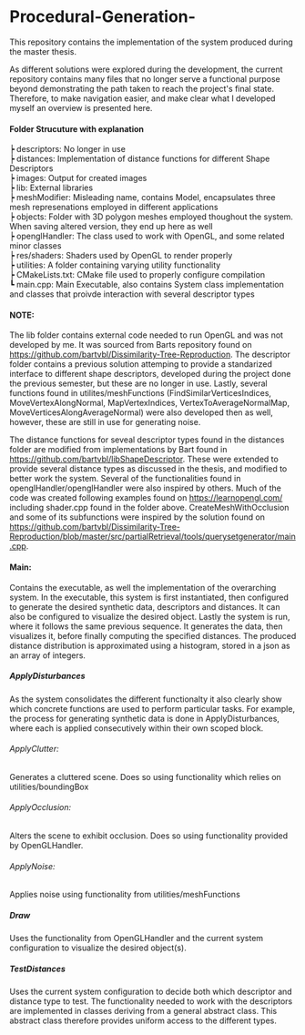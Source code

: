 # Procedural-Generation-

This repository contains the implementation of the system produced during the master thesis.


As different solutions were explored during the development, the current repository contains many files that no longer serve a functional purpose
beyond demonstrating the path taken to reach the project's final state. Therefore, to make navigation easier, and make clear what I developed myself an overview is presented here.

#### Folder Strucuture with explanation

┝ descriptors: No longer in use\
┝ distances: Implementation of distance functions for different Shape Descriptors\
┝ images: Output for created images\
┝ lib: External libraries\
┝ meshModifier: Misleading name, contains Model, encapsulates three mesh represenations employed in different applications\
┝ objects: Folder with 3D polygon meshes employed thoughout the system. When saving altered version, they end up here as well\
┝ openglHandler: The class used to work with OpenGL, and some related minor classes\
┝ res/shaders: Shaders used by OpenGL to render properly\
┝ utilities: A folder containing varying utility functionality\
┝ CMakeLists.txt: CMake file used to properly configure compilation\
┗ main.cpp: Main Executable, also contains System class implementation and classes that proivde interaction with several descriptor types


#### NOTE:
  The lib folder contains external code needed to run OpenGL and was not developed by me. It was sourced from Barts repository found on https://github.com/bartvbl/Dissimilarity-Tree-Reproduction. The descriptor folder contains a previous solution attemping to provide a standarized interface to different shape descriptors, developed during the project done the previous semester, but these are no longer in use. Lastly, several functions found in utilites/meshFunctions (FindSimilarVerticesIndices, MoveVertexAlongNormal, MapVertexIndices, VertexToAverageNormalMap, MoveVerticesAlongAverageNormal) were also developed then as well, however, these are still in use for generating noise.

  The distance functions for seveal descriptor types found in the distances folder are modified from implementations by Bart found in https://github.com/bartvbl/libShapeDescriptor. These were extended to provide several distance types as discussed in the thesis, and modified to better work the system. Several of the functionalities found in openglHandler/openglHandler were also inspired by others. Much of the code was created following examples found on https://learnopengl.com/ including shader.cpp found in the folder above. CreateMeshWithOcclusion and some of its subfunctions were inspired by the solution found on https://github.com/bartvbl/Dissimilarity-Tree-Reproduction/blob/master/src/partialRetrieval/tools/querysetgenerator/main.cpp.

#### Main:
  Contains the executable, as well the implementation of the overarching system. In the executable, this system is first instantiated, then configured to generate the desired synthetic data, descriptors and distances. It can also be configured to visualize the desired object. Lastly the system is run, where it follows the same previous sequence. It generates the data, then visualizes it, before finally computing the specified distances. The produced distance distribution is approximated using a histogram, stored in a json as an array of integers.

##### ApplyDisturbances
  As the system consolidates the different functionalty it also clearly show which concrete functions are used to perform particular tasks. For example, the process for generating synthetic data is done in ApplyDisturbances, where each is applied consecutively within their own scoped block.

  ###### ApplyClutter:
  Generates a cluttered scene. Does so using functionality which relies on utilities/boundingBox 
  
  ###### ApplyOcclusion:
  Alters the scene to exhibit occlusion. Does so using functionality provided by OpenGLHandler.
  
  ###### ApplyNoise:
  Applies noise using functionality from utilities/meshFunctions

##### Draw
  Uses the functionality from OpenGLHandler and the current system configuration to visualize the desired object(s).
##### TestDistances
  Uses the current system configuration to decide both which descriptor and distance type to test. The functionality needed to work with the descriptors are implemented in classes deriving from a general abstract class. This abstract class therefore provides uniform access to the different types.
  
